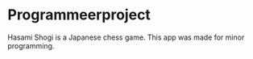 Programmeerproject
==================

Hasami Shogi is a Japanese chess game. This app was made for minor programming.
